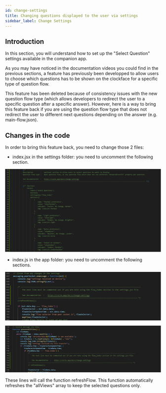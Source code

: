```yaml
---
id: change-settings
title: Changing questions displayed to the user via settings
sidebar_label: Change Settings
---
```


## Introduction

In this section, you will understand how to set up the "Select Question" settings available in the companion app.

As you may have noticed in the documentation videos you could find in the previous sections, a feature has previously been developped to allow users to choose which questions has to be shown on the clockface for a specific type of question flow.

This feature has been deleted because of consistency issues with the new question flow type (which allows developers to redirect the user to a specific question after a specific answer). However, here is a way to bring this feature back if you are using the question flow type that does not redirect the user to different next questions depending on the answer (e.g. main-flow.json).

## Changes in the code

In order to bring this feature back, you need to change those 2 files:

- index.jsx in the settings folder: you need to uncomment the following section.

![Index Settings](./assets/change-settings-settings-file.png)

- index.js in the app folder: you need to uncomment the following sections.

![Index file 1](./assets/change-settings-index-file-1.png)

![Index file 2](./assets/change-settings-index-file-2.png)

These lines will call the function refreshFlow. This function automatically refreshes the "allViews" array to keep the selected questions only.


